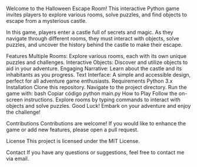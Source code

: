 Welcome to the Halloween Escape Room! This interactive Python game invites players to explore various rooms, solve puzzles, and find objects to escape from a mysterious castle.

In this game, players enter a castle full of secrets and magic. As they navigate through different rooms, they must interact with objects, solve puzzles, and uncover the history behind the castle to make their escape.

Features
Multiple Rooms: Explore various rooms, each with its own unique puzzles and challenges.
Interactive Objects: Discover and utilize objects to aid in your adventure.
Engaging Narrative: Learn about the castle and its inhabitants as you progress.
Text Interface: A simple and accessible design, perfect for all adventure game enthusiasts.
Requirements
Python 3.x
Installation
Clone this repository.
Navigate to the project directory.
Run the game with:
bash
Copiar código
python main.py
How to Play
Follow the on-screen instructions.
Explore rooms by typing commands to interact with objects and solve puzzles.
Good Luck!
Embark on your adventure and enjoy the challenge!

Contributions
Contributions are welcome! If you would like to enhance the game or add new features, please open a pull request.

License
This project is licensed under the MIT License.

Contact
If you have any questions or suggestions, feel free to contact me via email.




